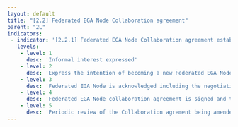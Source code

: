 ```yaml
---
layout: default
title: "[2.2] Federated EGA Node Collaboration agreement"
parent: "2L"
indicators:
 - indicator: '[2.2.1] Federated EGA Node Collaboration agreement established'
   levels:
    - level: 1
      desc: 'Informal interest expressed'
    - level: 2
      desc: 'Express the intention of becoming a new Federated EGA Node by requesting to start the Collaboration agreement signing process'
    - level: 3  
      desc: 'Federated EGA Node is acknowledged including the negotiation to sign up the Collaboration agreement '
    - level: 4
      desc: 'Federated EGA Node collaboration agreement is signed and the Node become a recognized part of the Federated EGA'
    - level: 5
      desc: 'Periodic review of the Collaboration agrement being amended whenever necessary'
---
```

